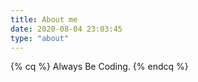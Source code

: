 ```yaml
---
title: About me
date: 2020-08-04 23:03:45
type: "about"
---
```


{% cq %}
Always Be Coding.
{% endcq %}
